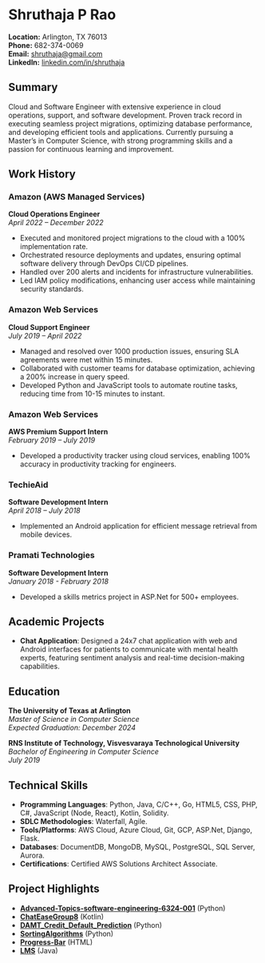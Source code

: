 # Shruthaja P Rao

**Location:** Arlington, TX 76013  
**Phone:** 682-374-0069  
**Email:** [shruthaja@gmail.com](mailto:shruthaja@gmail.com)  
**LinkedIn:** [linkedin.com/in/shruthaja](http://www.linkedin.com/in/shruthaja)  

## Summary

Cloud and Software Engineer with extensive experience in cloud operations, support, and software development. Proven track record in executing seamless project migrations, optimizing database performance, and developing efficient tools and applications. Currently pursuing a Master’s in Computer Science, with strong programming skills and a passion for continuous learning and improvement.

## Work History

### Amazon (AWS Managed Services)  
**Cloud Operations Engineer**  
*April 2022 – December 2022*  
- Executed and monitored project migrations to the cloud with a 100% implementation rate.
- Orchestrated resource deployments and updates, ensuring optimal software delivery through DevOps CI/CD pipelines.
- Handled over 200 alerts and incidents for infrastructure vulnerabilities.
- Led IAM policy modifications, enhancing user access while maintaining security standards.

### Amazon Web Services  
**Cloud Support Engineer**  
*July 2019 – April 2022*  
- Managed and resolved over 1000 production issues, ensuring SLA agreements were met within 15 minutes.
- Collaborated with customer teams for database optimization, achieving a 200% increase in query speed.
- Developed Python and JavaScript tools to automate routine tasks, reducing time from 10-15 minutes to instant.

### Amazon Web Services  
**AWS Premium Support Intern**  
*February 2019 – July 2019*  
- Developed a productivity tracker using cloud services, enabling 100% accuracy in productivity tracking for engineers.

### TechieAid  
**Software Development Intern**  
*April 2018 – July 2018*  
- Implemented an Android application for efficient message retrieval from mobile devices.

### Pramati Technologies  
**Software Development Intern**  
*January 2018 - February 2018*  
- Developed a skills metrics project in ASP.Net for 500+ employees.

## Academic Projects

- **Chat Application**: Designed a 24x7 chat application with web and Android interfaces for patients to communicate with mental health experts, featuring sentiment analysis and real-time decision-making capabilities.

## Education

**The University of Texas at Arlington**  
*Master of Science in Computer Science*  
*Expected Graduation: December 2024*  

**RNS Institute of Technology, Visvesvaraya Technological University**  
*Bachelor of Engineering in Computer Science*  
*July 2019*  

## Technical Skills

- **Programming Languages**: Python, Java, C/C++, Go, HTML5, CSS, PHP, C#, JavaScript (Node, React), Kotlin, Solidity.
- **SDLC Methodologies**: Waterfall, Agile.
- **Tools/Platforms**: AWS Cloud, Azure Cloud, Git, GCP, ASP.Net, Django, Flask.
- **Databases**: DocumentDB, MongoDB, MySQL, PostgreSQL, SQL Server, Aurora.
- **Certifications**: Certified AWS Solutions Architect Associate.

## Project Highlights

- **[Advanced-Topics-software-engineering-6324-001](https://github.com/Shruthaja/Advanced-Topics-software-engineering-6324-001)** (Python)
- **[ChatEaseGroup8](https://github.com/Shruthaja/ChatEaseGroup8)** (Kotlin)
- **[DAMT_Credit_Default_Prediction](https://github.com/Shruthaja/DAMT_Credit_Default_Prediction)** (Python)
- **[SortingAlgorithms](https://github.com/Shruthaja/SortingAlgorithms)** (Python)
- **[Progress-Bar](https://github.com/Shruthaja/Progress-Bar)** (HTML)
- **[LMS](https://github.com/Shruthaja/LMS)** (Java)
